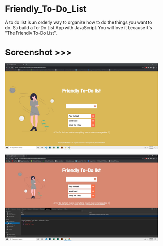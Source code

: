 # Friendly_To-Do_List
A to do list is an orderly way to organize how to do the things you want to do. So build a To-Do List App with JavaScript. You will love it because it's "The Friendly To-Do List".

# Screenshot >>>
![alt text](https://github.com/AhsanParadise/Friendly_To-Do_List/blob/master/Screenshot1.jpg?raw=true)

![alt text](https://github.com/AhsanParadise/Friendly_To-Do_List/blob/master/screenshot2.jpg?raw=true)
